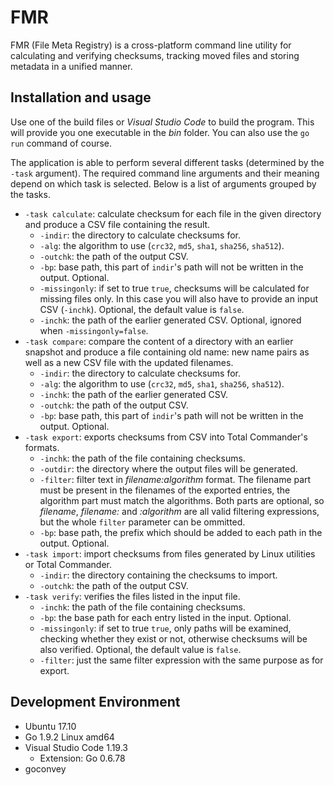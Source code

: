 # FMR

FMR (File Meta Registry) is a cross-platform command line utility for calculating and verifying checksums, tracking moved files and storing metadata in a unified manner.

## Installation and usage

Use one of the build files or _Visual Studio Code_ to build the program. This will provide you one executable in the _bin_ folder. You can also use the `go run` command of course.

The application is able to perform several different tasks (determined by the `-task` argument). The required command line arguments and their meaning depend on which task is selected. Below is a list of arguments grouped by the tasks.

  * `-task calculate`: calculate checksum for each file in the given directory and produce a CSV file containing the result.
    * `-indir`: the directory to calculate checksums for.
    * `-alg`: the algorithm to use (`crc32`, `md5`, `sha1`, `sha256`, `sha512`).
    * `-outchk`: the path of the output CSV.
    * `-bp`: base path, this part of `indir`'s path will not be written in the output. Optional.
    * `-missingonly`: if set to true `true`, checksums will be calculated for missing files only. In this case you will also have to provide an input CSV (`-inchk`). Optional, the default value is `false`.
    * `-inchk`: the path of the earlier generated CSV. Optional, ignored when `-missingonly=false`.
  * `-task compare`: compare the content of a directory with an earlier snapshot and produce a file containing old name: new name pairs as well as a new CSV file with the updated filenames.
    * `-indir`: the directory to calculate checksums for.
    * `-alg`: the algorithm to use (`crc32`, `md5`, `sha1`, `sha256`, `sha512`).
    * `-inchk`: the path of the earlier generated CSV.
    * `-outchk`: the path of the output CSV.
    * `-bp`: base path, this part of `indir`'s path will not be written in the output. Optional.
  * `-task export`: exports checksums from CSV into Total Commander's formats.
    * `-inchk`: the path of the file containing checksums.
    * `-outdir`: the directory where the output files will be generated.
    * `-filter`: filter text in _filename:algorithm_ format. The filename part must be present in the filenames of the exported entries, the algorithm part must match the algorithms. Both parts are optional, so _filename_, _filename:_ and _:algorithm_ are all valid filtering expressions, but the whole `filter` parameter can be ommitted.
    * `-bp`: base path, the prefix which should be added to each path in the output. Optional.
  * `-task import`: import checksums from files generated by Linux utilities or Total Commander.
    * `-indir`: the directory containing the checksums to import.
    * `-outchk`: the path of the output CSV.
  * `-task verify`: verifies the files listed in the input file.
    * `-inchk`: the path of the file containing checksums.
    * `-bp`: the base path for each entry listed in the input. Optional.
    * `-missingonly`: if set to true `true`, only paths will be examined, checking whether they exist or not, otherwise checksums will be also verified. Optional, the default value is `false`.
    * `-filter`: just the same filter expression with the same purpose as for export.

## Development Environment

  * Ubuntu 17.10
  * Go 1.9.2 Linux amd64
  * Visual Studio Code 1.19.3
    * Extension: Go 0.6.78
  * goconvey
